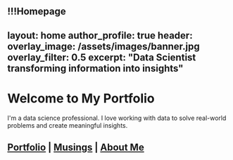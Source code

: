 !!!Homepage
---
layout: home
author_profile: true
header:
  overlay_image: /assets/images/banner.jpg
  overlay_filter: 0.5
excerpt: "Data Scientist transforming information into insights"
---

# Welcome to My Portfolio

I'm a data science professional. I love working with data to solve real-world problems and create meaningful insights.

## [Portfolio](/projects/) | [Musings](/blog/) | [About Me](/about/)
